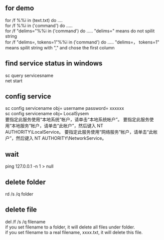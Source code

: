 
## for demo
for /f %%i in (text.txt) do ....  
for /f %%i in ('command') do .....  
for /f "delims="%%i in ('command') do ..... "delims=" means do not spilit string  
for /f "delims=, tokens=1"%%i in ('command') do ..... "delims=， tokens=1" means spilit string with "," and chose the first column  
## find service status in windows
sc query servicesname  
net start
## config service
sc config servicename obj= username password= xxxxxx  
sc config servicename obj= LocalSysem  
要指定此服务使用“本地系统”帐户，请单击“本地系统帐户”。
要指定此服务使用“本地服务”帐户，请单击“此帐户”，然后键入 NT AUTHORITY\LocalService。
要指定此服务使用“网络服务”帐户，请单击“此帐户”，然后键入 NT AUTHORITY\NetworkService。
## wait
ping 127.0.0.1 -n 1 > null
## delete folder
rd /s /q folder
## delete file
del /f /s /q filename  
if you set filename to a folder, it will delete all files under folder.  
if you set filename to a real filename, xxxx.txt, it will delete this file.  
